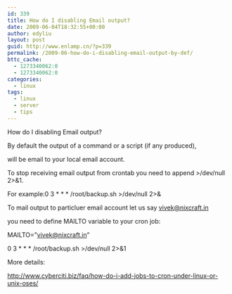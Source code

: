 ```yaml
---
id: 339
title: How do I disabling Email output?
date: 2009-06-04T18:32:55+00:00
author: edyliu
layout: post
guid: http://www.enlamp.cn/?p=339
permalink: /2009-06-how-do-i-disabling-email-output-by-def/
bttc_cache:
  - 1273340062:0
  - 1273340062:0
categories:
  - linux
tags:
  - linux
  - server
  - tips
---
```

How do I disabling Email output?

By default the output of a command or a script (if any produced),
  
will be email to your local email account.
  
To stop receiving email output from crontab you need to append >/dev/null 2>&1.
  
For example:0 3 \* \* * /root/backup.sh >/dev/null 2>&

To mail output to particluer email account let us say vivek@nixcraft.in
  
you need to define MAILTO variable to your cron job:
  
MAILTO=&#8221;vivek@nixcraft.in&#8221;
  
0 3 \* \* * /root/backup.sh >/dev/null 2>&1

More details:
  
http://www.cyberciti.biz/faq/how-do-i-add-jobs-to-cron-under-linux-or-unix-oses/